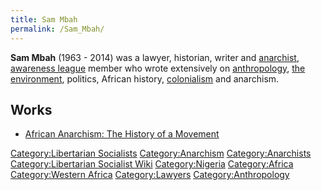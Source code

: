 ```yaml
---
title: Sam Mbah
permalink: /Sam_Mbah/
---
```


**Sam Mbah** (1963 - 2014) was a lawyer, historian, writer and
[anarchist](Anarchism.md "wikilink"), [awareness
league](Awareness_League.md "wikilink") member who wrote extensively on
[anthropology](anthropology.md "wikilink"), [the
environment](Environmentalism.md "wikilink"), politics, African history,
[colonialism](colonialism.md "wikilink") and anarchism.

## Works

- [African Anarchism: The History of a
  Movement](African_Anarchism:_The_History_of_a_Movement.md "wikilink")

[Category:Libertarian
Socialists](Category:Libertarian_Socialists.md "wikilink")
[Category:Anarchism](Category:Anarchism.md "wikilink")
[Category:Anarchists](Category:Anarchists.md "wikilink")
[Category:Libertarian Socialist
Wiki](Category:Libertarian_Socialist_Wiki.md "wikilink")
[Category:Nigeria](Category:Nigeria.md "wikilink")
[Category:Africa](Category:Africa.md "wikilink") [Category:Western
Africa](Category:Western_Africa.md "wikilink")
[Category:Lawyers](Category:Lawyers.md "wikilink")
[Category:Anthropology](Category:Anthropology.md "wikilink")